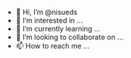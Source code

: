 - 👋 Hi, I’m @nisueds
- 👀 I’m interested in ...
- 🌱 I’m currently learning ...
- 💞️ I’m looking to collaborate on ...
- 📫 How to reach me ...

<!---
nisueds/nisueds is a ✨ special ✨ repository because its `README.md` (this file) appears on your GitHub profile.
You can click the Preview link to take a look at your changes.
--->
